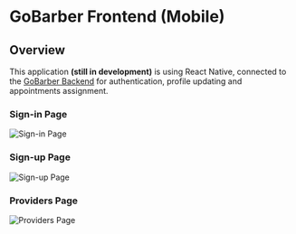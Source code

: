 # GoBarber Frontend (Mobile)

## Overview

This application **(still in development)** is using React Native, connected to the [GoBarber Backend] for authentication, profile updating and appointments assignment.

### Sign-in Page

![Sign-in Page](https://i.imgur.com/Oywzooym.png)

### Sign-up Page

![Sign-up Page](https://i.imgur.com/uuNmz2Rm.png)

### Providers Page

![Providers Page](https://i.imgur.com/O33NSUMm.png)

[gobarber backend]: https://github.com/MateusPevidor/gobarber-backend
